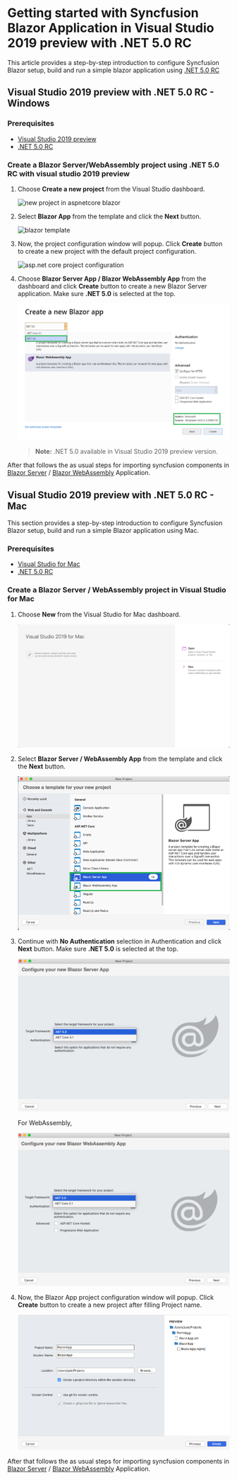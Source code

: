 # Getting started with Syncfusion Blazor Application in Visual Studio 2019 preview with .NET 5.0 RC

This article provides a step-by-step introduction to configure Syncfusion Blazor setup, build and run a simple blazor application using [.NET 5.0 RC](https://dotnet.microsoft.com/download/dotnet/5.0)

## Visual Studio 2019 preview with .NET 5.0 RC - Windows

### Prerequisites

* [Visual Studio 2019 preview](https://visualstudio.microsoft.com/vs/preview/)
* [.NET 5.0 RC](https://dotnet.microsoft.com/download/dotnet/5.0)

### Create a Blazor Server/WebAssembly project using .NET 5.0 RC with visual studio 2019 preview

1. Choose **Create a new project** from the Visual Studio dashboard.

    ![new project in aspnetcore blazor](images/new-project.png)

2. Select **Blazor App** from the template and click the **Next** button.

    ![blazor template](images/blazor-template.png)

3. Now, the project configuration window will popup. Click **Create** button to create a new project with the default project configuration.

    ![asp.net core project configuration](images/project-configuration.png)

4. Choose **Blazor Server App / Blazor WebAssembly App** from the dashboard and click **Create** button to create a new Blazor Server application. Make sure **.NET 5.0** is selected at the top.

    ![select framework](images/select-target-rc.png)

    > **Note:** .NET 5.0 available in Visual Studio 2019 preview version.

After that follows the as usual steps for importing syncfusion components in [Blazor Server](server-side-blazor#importing-syncfusion-blazor-component-in-the-application) / [Blazor WebAssembly](blazor-webassembly#importing-syncfusion-blazor-component-in-the-application) Application.

## Visual Studio 2019 preview with .NET 5.0 RC - Mac

This section provides a step-by-step introduction to configure Syncfusion Blazor setup, build and run a simple Blazor application using Mac.

### Prerequisites

* [Visual Studio for Mac](https://visualstudio.microsoft.com/vs/mac/)
* [.NET 5.0 RC](https://dotnet.microsoft.com/download/dotnet/5.0)

### Create a Blazor Server / WebAssembly project in Visual Studio for Mac

1. Choose **New** from the Visual Studio for Mac dashboard.

    ![new project in blazor](images/mac-new-project.png)

2. Select **Blazor Server / WebAssembly App** from the template and click the **Next** button.

    ![blazor template](images/mac-server-template-rc.png)

3. Continue with **No Authentication** selection in Authentication and click **Next** button. Make sure **.NET 5.0** is selected at the top.

    ![blazor target](images/select-target-rc-server-mac.png)

    For WebAssembly,

    ![blazor target wasm](images/select-target-rc-wasm-mac.png)

4. Now, the Blazor App project configuration window will popup. Click **Create** button to create a new project after filling Project name.

    ![blazor project configuration](images/mac-project-config-rc.png)

After that follows the as usual steps for importing syncfusion components in [Blazor Server](server-side-blazor-mac#importing-syncfusion-blazor-component-in-the-application) / [Blazor WebAssembly](blazor-webassembly-mac#importing-syncfusion-blazor-component-in-the-application) Application.